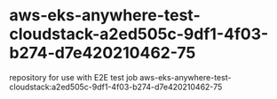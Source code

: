 # aws-eks-anywhere-test-cloudstack-a2ed505c-9df1-4f03-b274-d7e420210462-75
repository for use with E2E test job aws-eks-anywhere-test-cloudstack:a2ed505c-9df1-4f03-b274-d7e420210462-75
